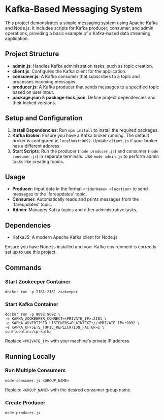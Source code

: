
# Kafka-Based Messaging System

This project demonstrates a simple messaging system using Apache Kafka and Node.js. It includes scripts for Kafka producer, consumer, and admin operations, providing a basic example of a Kafka-based data streaming application.

## Project Structure

- **admin.js**: Handles Kafka administration tasks, such as topic creation.
- **client.js**: Configures the Kafka client for the application.
- **consumer.js**: A Kafka consumer that subscribes to a topic and processes incoming messages.
- **producer.js**: A Kafka producer that sends messages to a specified topic based on user input.
- **package.json** & **package-lock.json**: Define project dependencies and their locked versions.

## Setup and Configuration

1. **Install Dependencies**: Run `npm install` to install the required packages.
2. **Kafka Broker**: Ensure you have a Kafka broker running. The default broker is configured at `localhost:9092`. Update `client.js` if your broker has a different address.
3. **Start Scripts**: Run the producer (`node producer.js`) and consumer (`node consumer.js`) in separate terminals. Use `node admin.js` to perform admin tasks like creating topics.

## Usage

- **Producer**: Input data in the format `<riderName> <location>` to send messages to the 'fareupdates' topic.
- **Consumer**: Automatically reads and prints messages from the 'fareupdates' topic.
- **Admin**: Manages Kafka topics and other administrative tasks.

## Dependencies

- KafkaJS: A modern Apache Kafka client for Node.js

Ensure you have Node.js installed and your Kafka environment is correctly set up to use this project.

## Commands

### Start Zookeeper Container
```
docker run -p 2181:2181 zookeeper
```

### Start Kafka Container
```
docker run -p 9092:9092 \
-e KAFKA_ZOOKEEPER_CONNECT=<PRIVATE_IP>:2181 \
-e KAFKA_ADVERTISED_LISTENERS=PLAINTEXT://<PRIVATE_IP>:9092 \
-e KAFKA_OFFSETS_TOPIC_REPLICATION_FACTOR=1 \
confluentinc/cp-kafka
```

Replace `<PRIVATE_IP>` with your machine's private IP address.

## Running Locally

### Run Multiple Consumers
```
node consumer.js <GROUP_NAME>
```
Replace `<GROUP_NAME>` with the desired consumer group name.

### Create Producer
```
node producer.js
```
